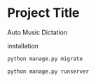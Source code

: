 # Project Title
Auto Music Dictation

installation
```bash
python manage.py migrate
```

```bash
python manage.py runserver
```
